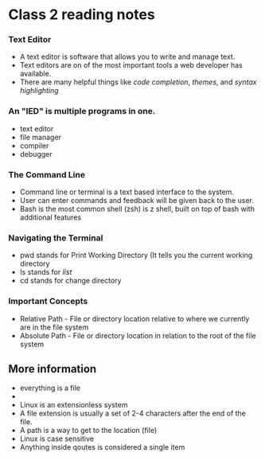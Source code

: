 # Class 2 reading notes


### Text Editor
* A text editor is software that allows you to write and manage text. 
* Text editors are on of the most important tools a web developer has available.
* There are many helpful things like *code completion*, *themes*, and *syntax highlighting*

### An "IED" is multiple programs in one.
* text editor
* file manager
* compiler
* debugger

### The Command Line
* Command line or terminal is a text based interface to the system. 
* User can enter commands and feedback will be given back to the user. 
* Bash is the most common shell (zsh) is z shell, built on top of bash with additional features

### Navigating the Terminal
* pwd stands for Print Working Directory (It tells you the current working directory
* ls stands for *list*
* cd stands for change directory

### Important Concepts
* Relative Path - File or directory location relative to where we currently are in the file system
* Absolute Path - File or directory location in relation to the root of the file system

## More information
* everything is a file
* 
* Linux is an extensionless system
* A file extension is usually a set of 2-4 characters after the end of the file.
* A path is a way to get to the location (file)
* Linux is case sensitive
* Anything inside qoutes is considered a single item
